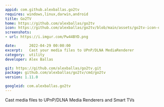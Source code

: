 ```yaml
---
appid: com.github.alexballas.go2tv
requires: windows,linux,darwin,android
title: Go2TV
home: https://github.com/alexballas/go2tv
icon: https://github.com/alexballas/go2tv/blob/main/assets/go2tv-icon-desktop.png
screenshots:
- url: https://i.imgur.com/Pw44BYD.png

date:      2022-04-29 00:00:00
excerpt:   Cast your media files to UPnP/DLNA MediaRenderer
category:  utility
developer: Alex Ballas

git: https://github.com/alexballas/go2tv.git
package: github.com/alexballas/go2tv/cmd/go2tv
version: 1.11.0

googleid: com.alexballas.go2tv
---
```


Cast media files to UPnP/DLNA Media Renderers and Smart TVs


